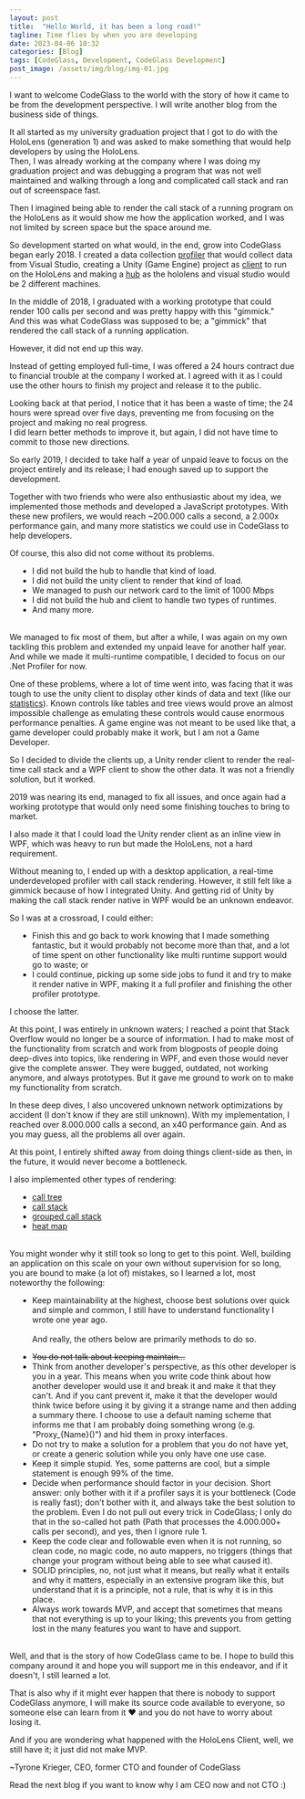 ```yaml
---
layout: post
title:  "Hello World, it has been a long road!"
tagline: Time flies by when you are developing
date: 2023-04-06 10:32
categories: [Blog]
tags: [CodeGlass, Development, CodeGlass Development]
post_image: /assets/img/blog/img-01.jpg
---
```


I want to welcome CodeGlass to the world with the story of how it came to be from the development perspective. I will write another blog from the business side of things.

It all started as my university graduation project that I got to do with the HoloLens (generation 1) and was asked to make something that would help developers by using the HoloLens. <br/>
Then, I was already working at the company where I was doing my graduation project and was debugging a program that was not well maintained and walking through a long and complicated call stack and ran out of screenspace fast.

Then I imagined being able to render the call stack of a running program on the HoloLens as it would show me how the application worked, and I was not limited by screen space but the space around me. 

So development started on what would, in the end, grow into CodeGlass began early 2018.
I created a data collection [profiler](https://codeglassdotio.github.io/Docs/docs/features/CodeGlassProfilers.md) that would collect data from Visual Studio, creating a Unity (Game Engine) project as [client](https://codeglassdotio.github.io/Docs/docs/features/CodeGlassClient.md) to run on the HoloLens and making a [hub](https://codeglassdotio.github.io/Docs/docs/features/CodeGlassHub.md) as the hololens and visual studio would be 2 different machines. 

In the middle of 2018, I graduated with a working prototype that could render 100 calls per second and was pretty happy with this "gimmick."<br/>
And this was what CodeGlass was supposed to be; a "gimmick" that rendered the call stack of a running application. <br/>

However, it did not end up this way.

Instead of getting employed full-time, I was offered a 24 hours contract due to financial trouble at the company I worked at.
I agreed with it as I could use the other hours to finish my project and release it to the public.

Looking back at that period, I notice that it has been a waste of time; the 24 hours were spread over five days, preventing me from focusing on the project and making no real progress. <br/>
I did learn better methods to improve it, but again, I did not have time to commit to those new directions.

So early 2019, I decided to take half a year of unpaid leave to focus on the project entirely and its release; I had enough saved up to support the development.

Together with two friends who were also enthusiastic about my idea, we implemented those methods and developed a JavaScript prototypes.
With these new profilers, we would reach ~200.000 calls a second, a 2.000x performance gain, and many more statistics we could use in CodeGlass to help developers.


<Style>

ol, ul {
    list-style: disc;
    margin: 0 0 0 16px;
}
</Style>


Of course, this also did not come without its problems.
- I did not build the hub to handle that kind of load.
- I  did not build the unity client to render that kind of load.
- We managed to push our network card to the limit of 1000 Mbps
- I did not build the hub and client to handle two types of runtimes.
- And many more.<br/>
<br/>

We managed to fix most of them, but after a while, I was again on my own tackling this problem and extended my unpaid leave for another half year.
And while we made it multi-runtime compatible, I decided to focus on our .Net Profiler for now.

One of these problems, where a lot of time went into, was facing that it was tough to use the unity client to display other kinds of data and text (like our [statistics](https://codeglassdotio.github.io/Docs/docs/features/RealtimeDataCollection.md#statistics)). 
Known controls like tables and tree views would prove an almost impossible challenge as emulating these controls would cause enormous performance penalties.
A game engine was not meant to be used like that, a game developer could probably make it work, but I am not a Game Developer.

So I decided to divide the clients up, a Unity render client to render the real-time call stack and a WPF client to show the other data.
It was not a friendly solution, but it worked.

2019 was nearing its end, managed to fix all issues, and once again had a working prototype that would only need some finishing touches to bring to market.

I also made it that I could load the Unity render client as an inline view in WPF, which was heavy to run but made the HoloLens, not a hard requirement.

Without meaning to, I ended up with a desktop application, a real-time underdeveloped profiler with call stack rendering. However, it still felt like a gimmick because of how I integrated Unity.
And getting rid of Unity by making the call stack render native in WPF would be an unknown endeavor.

So I was at a crossroad, I could either: 
- Finish this and go back to work knowing that I made something fantastic, but it would probably not become more than that, and a lot of time spent on other functionality like multi runtime support would go to waste; or
- I could continue, picking up some side jobs to fund it and try to make it render native in WPF, making it a full profiler and finishing the other profiler prototype. 

I choose the latter.

At this point, I was entirely in unknown waters; I reached a point that Stack Overflow would no longer be a source of information.
I had to make most of the functionality from scratch and work from blogposts of people doing deep-dives into topics, like rendering in WPF, and even those would never give the complete answer. They were bugged, outdated, not working anymore, and always prototypes.
But it gave me ground to work on to make my functionality from scratch.

In these deep dives, I also uncovered unknown network optimizations by accident (I don't know if they are still unknown). With my implementation, I reached over 8.000.000 calls a second, an x40 performance gain.
And as you may guess, all the problems all over again.

At this point, I entirely shifted away from doing things client-side as then, in the future, it would never become a bottleneck. 

I also implemented other types of rendering:
- [call tree](https://codeglassdotio.github.io/Docs/docs/features/RealtimeRendering.md#realtime-call-tree-rendering)
- [call stack](https://codeglassdotio.github.io/Docs/docs/features/RealtimeRendering.md#realtime-call-stack-rendering)
- [grouped call stack](https://codeglassdotio.github.io/Docs/docs/features/RealtimeRendering.md#realtime-grouped-call-stack-rendering)
- [heat map](https://codeglassdotio.github.io/Docs/docs/features/RealtimeRendering.md#realtime-code-heatmap)<br/>
<br/>

You might wonder why it still took so long to get to this point. Well, building an application on this scale on your own without supervision for so long, you are bound to make (a lot of) mistakes, so I learned a lot, most noteworthy the following:
1. Keep maintainability at the highest, choose best solutions over quick and simple and common, I still have to understand functionality I wrote one year ago.<br/> <br/>
And really, the others below are primarily methods to do so.
1. <p style="text-decoration: line-through; margin-bottom: 0;">You do not talk about keeping maintain...</p>
1. Think from another developer's perspective, as this other developer is you in a year. This means when you write code think about how another developer would use it and break it and make it that they can't. And if you cant prevent it, make it that the developer would think twice before using it by giving it a strange name and then adding a summary there.
 I choose to use a default naming scheme that informs me that I am probably doing something wrong (e.g. "Proxy_{Name}()") and hid them in proxy interfaces.
1. Do not try to make a solution for a problem that you do not have yet, or create a generic solution while you only have one use case.
1. Keep it simple stupid. Yes, some patterns are cool, but a simple statement is enough 99% of the time.
1. Decide when performance should factor in your decision. Short answer: only bother with it if a profiler says it is your bottleneck (Code is really fast); don't bother with it, and always take the best solution to the problem. Even I do not pull out every trick in CodeGlass; I only do that in the so-called hot path (Path that processes the 4.000.000+ calls per second), and yes, then I ignore rule 1.
1. Keep the code clear and followable even when it is not running, so clean code, no magic code, no auto mappers, no triggers (things that change your program without being able to see what caused it).
1. SOLID principles, no, not just what it means, but really what it entails and why it matters, especially in an extensive program like this, but understand that it is a principle, not a rule, that is why it is in this place.
1. Always work towards MVP, and accept that sometimes that means that not everything is up to your liking; this prevents you from getting lost in the many features you want to have and support. <br/>
<br/>

Well, and that is the story of  how CodeGlass came to be. I hope to build this company around it and hope you will support me in this endeavor, and if it doesn't, I still learned a lot. <br/>

That is also why if it might ever happen that there is nobody to support CodeGlass anymore, I will make its source code available to everyone, so someone else can learn from it ♥ and you do not have to worry about losing it.

And if you are wondering what happened with the HoloLens Client, well, we still have it; it just did not make MVP. <br/>


~Tyrone Krieger, CEO, former CTO and founder of CodeGlass

Read the next blog if you want to know why I am CEO now and not CTO :) 